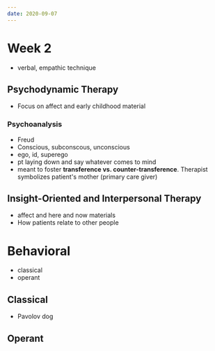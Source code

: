 ```yaml
---
date: 2020-09-07
---
```


# Week 2

- verbal, empathic technique

## Psychodynamic Therapy

- Focus on affect and early childhood material

### Psychoanalysis

- Freud
- Conscious, subconscous, unconscious
- ego, id, superego
- pt laying down and say whatever comes to mind
- meant to foster **transference vs. counter-transference**. Therapist symbolizes patient's mother (primary care giver)

## Insight-Oriented and Interpersonal Therapy

- affect and here and now materials
- How patients relate to other people

# Behavioral

- classical
- operant

## Classical

- Pavolov dog

## Operant
